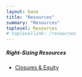 ```yaml
---
layout: base
title: "Resources"
summary: "Resources"
toplevel: Resources
# toplevellink: /resources
---
```



<h5>Right-Sizing Resources</h5>
<ul>
<li><a href="https://edpolicyinca.org/publications/declining-enrollment-school-closures-and-equity-considerations">Closures & Equity</a></li>
</ul>


